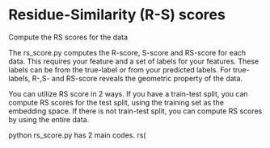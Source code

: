 # Residue-Similarity (R-S) scores
Compute the RS scores for the data

The rs_score.py computes the R-score, S-score and RS-score for each data. This requires your feature and a set of labels for your features.
These labels can be from the true-label or from your predicted labels. For true-labels, R-,S- and RS-score reveals the geometric property of the data.

You can utilize RS score in 2 ways. If you have a train-test split, you can compute RS scores for the test split, using the training set as the embedding space.
If there is not train-test split, you can compute RS scores by using the entire data.

python rs_score.py has 2 main codes.
rs(
